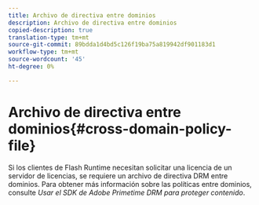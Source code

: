 ```yaml
---
title: Archivo de directiva entre dominios
description: Archivo de directiva entre dominios
copied-description: true
translation-type: tm+mt
source-git-commit: 89bdda1d4bd5c126f19ba75a819942df901183d1
workflow-type: tm+mt
source-wordcount: '45'
ht-degree: 0%

---
```



# Archivo de directiva entre dominios{#cross-domain-policy-file}

Si los clientes de Flash Runtime necesitan solicitar una licencia de un servidor de licencias, se requiere un archivo de directiva DRM entre dominios. Para obtener más información sobre las políticas entre dominios, consulte *Usar el SDK de Adobe Primetime DRM para proteger contenido*.
